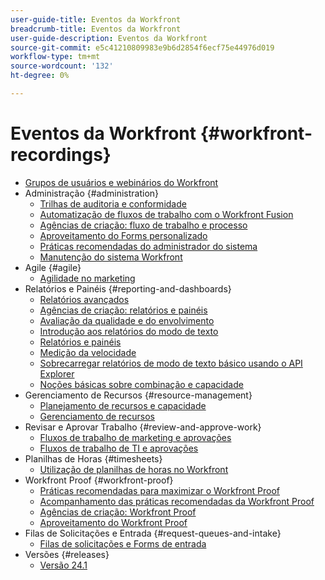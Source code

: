 ```yaml
---
user-guide-title: Eventos da Workfront
breadcrumb-title: Eventos da Workfront
user-guide-description: Eventos da Workfront
source-git-commit: e5c41210809983e9b6d2854f6ecf75e44976d019
workflow-type: tm+mt
source-wordcount: '132'
ht-degree: 0%

---
```



# Eventos da Workfront {#workfront-recordings}

+ [Grupos de usuários e webinários do Workfront](overview.md)
+ Administração {#administration}
   + [Trilhas de auditoria e conformidade](user-groups/audit-trails-and-compliance.md)
   + [Automatização de fluxos de trabalho com o Workfront Fusion](user-groups/automating-workflows-with-workfront-fusion.md)
   + [Agências de criação: fluxo de trabalho e processo](user-groups/creative-agencies-workflows-and-process.md)
   + [Aproveitamento do Forms personalizado](user-groups/leveraging-custom-forms.md)
   + [Práticas recomendadas do administrador do sistema](user-groups/system-admin-best-practices.md)
   + [Manutenção do sistema Workfront](user-groups/workfront-system-maintenance.md)
+ Agile {#agile}
   + [Agilidade no marketing](user-groups/agile-in-marketing.md)
+ Relatórios e Painéis {#reporting-and-dashboards}
   + [Relatórios avançados](user-groups/advanced-reporting.md)
   + [Agências de criação: relatórios e painéis](user-groups/creative-agencies-reporting-and-dashboards.md)
   + [Avaliação da qualidade e do envolvimento](webinars/gauging-quality-and-engagement.md)
   + [Introdução aos relatórios do modo de texto](webinars/introduction-to-text-mode-reporting.md)
   + [Relatórios e painéis](user-groups/reporting-and-dashboards.md)
   + [Medição da velocidade](webinars/measuring-velocity.md)
   + [Sobrecarregar relatórios de modo de texto básico usando o API Explorer](webinars/supercharge-basic-text-mode-reporting-using-the-api-explorer.md)
   + [Noções básicas sobre combinação e capacidade](webinars/understanding-mix-and-capacity.md)
+ Gerenciamento de Recursos {#resource-management}
   + [Planejamento de recursos e capacidade](user-groups/resource-and-capacity-planning.md)
   + [Gerenciamento de recursos](user-groups/resource-management.md)
+ Revisar e Aprovar Trabalho {#review-and-approve-work}
   + [Fluxos de trabalho de marketing e aprovações](user-groups/marketing-workflows-and-approvals.md)
   + [Fluxos de trabalho de TI e aprovações](user-groups/it-workflows-and-approvals.md)
+ Planilhas de Horas {#timesheets}
   + [Utilização de planilhas de horas no Workfront](user-groups/utilizing-timesheets-in-workfront.md)
+ Workfront Proof {#workfront-proof}
   + [Práticas recomendadas para maximizar o Workfront Proof](webinars/best-practices-to-maximize-workfront-proof.md)
   + [Acompanhamento das práticas recomendadas da Workfront Proof](webinars/follow-up-to-workfront-proof-best-practices.md)
   + [Agências de criação: Workfront Proof](user-groups/creative-agencies-workfront-proof.md)
   + [Aproveitamento do Workfront Proof](user-groups/leveraging-workfront-proof.md)
+ Filas de Solicitações e Entrada {#request-queues-and-intake}
   + [Filas de solicitações e Forms de entrada](user-groups/request-queues-and-intake-forms.md)
+ Versões {#releases}
   + [Versão 24.1](webinars/24-1-release-webinar.md)